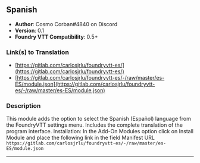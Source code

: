 ## Spanish

* **Author**: Cosmo Corban#4840 on Discord
* **Version**: 0.1
* **Foundry VTT Compatibility**: 0.5+


### Link(s) to Translation
* [https://gitlab.com/carlosjrlu/foundryvtt-es/](https://gitlab.com/carlosjrlu/foundryvtt-es/)
* [https://gitlab.com/carlosjrlu/foundryvtt-es/-/raw/master/es-ES/module.json](https://gitlab.com/carlosjrlu/foundryvtt-es/-/raw/master/es-ES/module.json)

### Description
This module adds the option to select the Spanish (Español) language from the FoundryVTT settings menu.
Includes the complete translation of the program interface.
Installation: In the Add-On Modules option click on Install Module and place the following link in the field Manifest URL `https://gitlab.com/carlosjrlu/foundryvtt-es/-/raw/master/es-ES/module.json`

---

